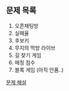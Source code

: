 ## 문제 목록

1. 오픈채팅방
2. 실패율
3. 후보키
4. 무지의 먹방 라이브
5. 길 찾기 게임
6. 매칭 점수
7. 블록 게임 (아직 안품..)

[문제 해설](https://tech.kakao.com/2018/09/21/kakao-blind-recruitment-for2019-round-1/)
